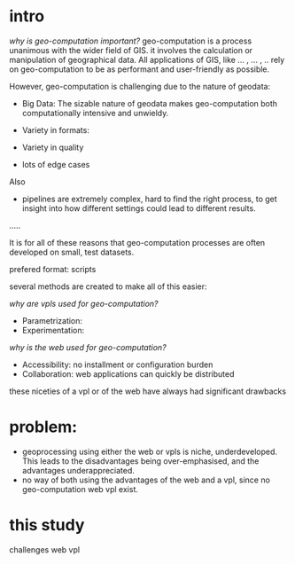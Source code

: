 # intro

*why is geo-computation important?*
geo-computation is a process unanimous with the wider field of GIS. it involves the calculation or manipulation of geographical data. All applications of GIS, like ... , ... , ..  rely on geo-computation to be as performant and user-friendly as possible. 

However, geo-computation is challenging due to the nature of geodata:
- Big Data: The sizable nature of geodata makes geo-computation both computationally intensive and unwieldy. 

- Variety in formats: 

- Variety in quality

- lots of edge cases


Also 

- pipelines are extremely complex, hard to find the right process, to get insight into how different settings could lead to different results. 

.....

It is for all of these reasons that geo-computation processes are often developed on small, test datasets. 


prefered format: scripts


several methods are created to make all of this easier: 

*why are vpls used for geo-computation?* 
- Parametrization: 
- Experimentation: 

*why is the web used for geo-computation?*
- Accessibility: no installment or configuration burden
- Collaboration: web applications can quickly be distributed

these  niceties of a vpl or of the web have always had significant drawbacks

# problem: 

- geoprocessing using either the web or vpls is niche, underdeveloped. This leads to the disadvantages being over-emphasised, and the advantages underappreciated. 
- no way of both using the advantages of the web and a vpl, since no geo-computation web vpl exist. 

# this study

challenges web vpl 
